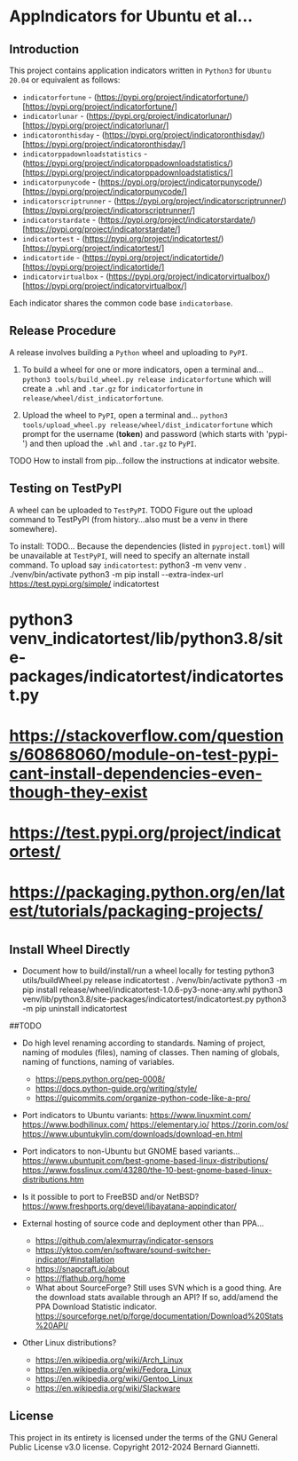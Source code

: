 # AppIndicators for Ubuntu et al...


## Introduction
This project contains application indicators written in `Python3` for `Ubuntu 20.04` or equivalent as follows:
- `indicatorfortune` - (https://pypi.org/project/indicatorfortune/)[https://pypi.org/project/indicatorfortune/]
- `indicatorlunar` - (https://pypi.org/project/indicatorlunar/)[https://pypi.org/project/indicatorlunar/]
- `indicatoronthisday` - (https://pypi.org/project/indicatoronthisday/)[https://pypi.org/project/indicatoronthisday/]
- `indicatorppadownloadstatistics` - (https://pypi.org/project/indicatorppadownloadstatistics/)[https://pypi.org/project/indicatorppadownloadstatistics/]
- `indicatorpunycode` - (https://pypi.org/project/indicatorpunycode/)[https://pypi.org/project/indicatorpunycode/]
- `indicatorscriptrunner` - (https://pypi.org/project/indicatorscriptrunner/)[https://pypi.org/project/indicatorscriptrunner/]
- `indicatorstardate` - (https://pypi.org/project/indicatorstardate/)[https://pypi.org/project/indicatorstardate/]
- `indicatortest` - (https://pypi.org/project/indicatortest/)[https://pypi.org/project/indicatortest/]
- `indicatortide` - (https://pypi.org/project/indicatortide/)[https://pypi.org/project/indicatortide/]
- `indicatorvirtualbox` - (https://pypi.org/project/indicatorvirtualbox/)[https://pypi.org/project/indicatorvirtualbox/]

Each indicator shares the common code base `indicatorbase`.


## Release Procedure
A release involves building a `Python` wheel and uploading to `PyPI`.
1. To build a wheel for one or more indicators, open a terminal and...
`python3 tools/build_wheel.py release indicatorfortune`
which will create a `.whl` and `.tar.gz` for `indicatorfortune` in `release/wheel/dist_indicatorfortune`. 

2. Upload the wheel to `PyPI`, open a terminal and...
`python3 tools/upload_wheel.py release/wheel/dist_indicatorfortune`
which prompt for the username (__token__) and password (which starts with 'pypi-') and then upload the `.whl` and `.tar.gz` to `PyPI`.

TODO How to install from pip...follow the instructions at indicator website.


## Testing on TestPyPI
A wheel can be uploaded to `TestPyPI`.
TODO Figure out the upload command to TestPyPI (from history...also must be a venv in there somewhere).

To install: TODO...
Because the dependencies (listed in `pyproject.toml`) will be unavailable at `TestPyPI`, will need to specify an alternate install command.  To upload say `indicatortest`:
python3 -m venv venv
. ./venv/bin/activate
python3 -m pip install --extra-index-url https://test.pypi.org/simple/ indicatortest
 #   python3 venv_indicatortest/lib/python3.8/site-packages/indicatortest/indicatortest.py 
 #
 # https://stackoverflow.com/questions/60868060/module-on-test-pypi-cant-install-dependencies-even-though-they-exist
 #
 # https://test.pypi.org/project/indicatortest/
 # https://packaging.python.org/en/latest/tutorials/packaging-projects/
 #


## Install Wheel Directly
- Document how to build/install/run a wheel locally for testing
  python3 utils/buildWheel.py release indicatortest
  . /venv/bin/activate
  python3 -m pip install release/wheel/indicatortest-1.0.6-py3-none-any.whl
  python3 venv/lib/python3.8/site-packages/indicatortest/indicatortest.py
  python3 -m pip uninstall indicatortest


##TODO
- Do high level renaming according to standards.
  Naming of project, naming of modules (files), naming of classes.
  Then naming of globals, naming of functions, naming of variables.
  - https://peps.python.org/pep-0008/
  - https://docs.python-guide.org/writing/style/
  - https://guicommits.com/organize-python-code-like-a-pro/

- Port indicators to Ubuntu variants:
  https://www.linuxmint.com/
  https://www.bodhilinux.com/
  https://elementary.io/
  https://zorin.com/os/
  https://www.ubuntukylin.com/downloads/download-en.html

- Port indicators to non-Ubuntu but GNOME based variants...
  https://www.ubuntupit.com/best-gnome-based-linux-distributions/
  https://www.fosslinux.com/43280/the-10-best-gnome-based-linux-distributions.htm

- Is it possible to port to FreeBSD and/or NetBSD?
  https://www.freshports.org/devel/libayatana-appindicator/

- External hosting of source code and deployment other than PPA...
	- https://github.com/alexmurray/indicator-sensors
    - https://yktoo.com/en/software/sound-switcher-indicator/#installation
    - https://snapcraft.io/about
    - https://flathub.org/home
    - What about SourceForge?  Still uses SVN which is a good thing.
      Are the download stats available through an API?
      If so, add/amend the PPA Download Statistic indicator.
      https://sourceforge.net/p/forge/documentation/Download%20Stats%20API/

- Other Linux distributions?
    - https://en.wikipedia.org/wiki/Arch_Linux
    - https://en.wikipedia.org/wiki/Fedora_Linux
    - https://en.wikipedia.org/wiki/Gentoo_Linux
    - https://en.wikipedia.org/wiki/Slackware


## License
This project in its entirety is licensed under the terms of the GNU General Public License v3.0 license. 
Copyright 2012-2024 Bernard Giannetti.
